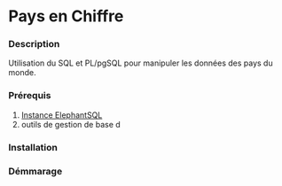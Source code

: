# Pays en Chiffre 
 ### Description 
   Utilisation du SQL et PL/pgSQL pour manipuler les données des pays du monde.
   
   
 ### Prérequis
 1. [Instance ElephantSQL](https://customer.elephantsql.com)
 2. outils de gestion de base d
   
 ### Installation
 ### Démmarage


